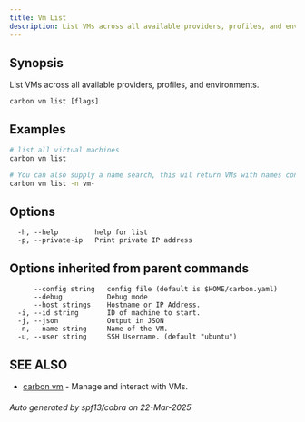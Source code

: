 ```yaml
---
title: Vm List
description: List VMs across all available providers, profiles, and environments.
---
```


## Synopsis

List VMs across all available providers, profiles, and environments.

```
carbon vm list [flags]
```

## Examples

```bash
# list all virtual machines
carbon vm list
```

```bash
# You can also supply a name search, this wil return VMs with names containing 'vm-'
carbon vm list -n vm-

```

## Options

```
  -h, --help         help for list
  -p, --private-ip   Print private IP address
```

## Options inherited from parent commands

```
      --config string   config file (default is $HOME/carbon.yaml)
      --debug           Debug mode
      --host strings    Hostname or IP Address.
  -i, --id string       ID of machine to start.
  -j, --json            Output in JSON
  -n, --name string     Name of the VM.
  -u, --user string     SSH Username. (default "ubuntu")
```

## SEE ALSO

* [carbon vm](carbon_vm.md)	 - Manage and interact with VMs.

###### Auto generated by spf13/cobra on 22-Mar-2025
